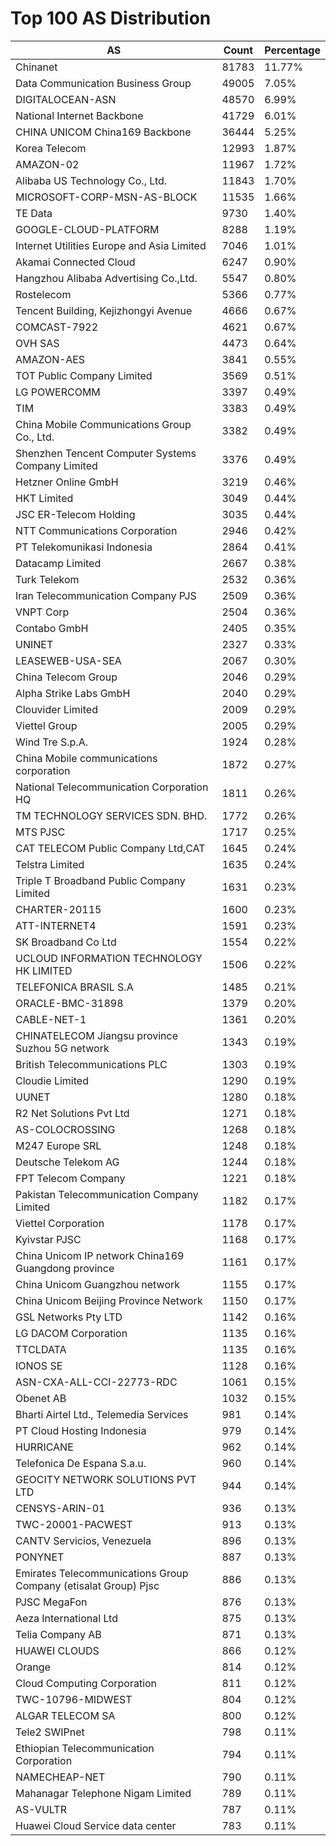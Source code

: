# Top 100 AS Distribution
| AS | Count | Percentage |
|----|----|----|
| Chinanet | 81783 | 11.77% |
| Data Communication Business Group | 49005 | 7.05% |
| DIGITALOCEAN-ASN | 48570 | 6.99% |
| National Internet Backbone | 41729 | 6.01% |
| CHINA UNICOM China169 Backbone | 36444 | 5.25% |
| Korea Telecom | 12993 | 1.87% |
| AMAZON-02 | 11967 | 1.72% |
| Alibaba US Technology Co., Ltd. | 11843 | 1.70% |
| MICROSOFT-CORP-MSN-AS-BLOCK | 11535 | 1.66% |
| TE Data | 9730 | 1.40% |
| GOOGLE-CLOUD-PLATFORM | 8288 | 1.19% |
| Internet Utilities Europe and Asia Limited | 7046 | 1.01% |
| Akamai Connected Cloud | 6247 | 0.90% |
| Hangzhou Alibaba Advertising Co.,Ltd. | 5547 | 0.80% |
| Rostelecom | 5366 | 0.77% |
| Tencent Building, Kejizhongyi Avenue | 4666 | 0.67% |
| COMCAST-7922 | 4621 | 0.67% |
| OVH SAS | 4473 | 0.64% |
| AMAZON-AES | 3841 | 0.55% |
| TOT Public Company Limited | 3569 | 0.51% |
| LG POWERCOMM | 3397 | 0.49% |
| TIM | 3383 | 0.49% |
| China Mobile Communications Group Co., Ltd. | 3382 | 0.49% |
| Shenzhen Tencent Computer Systems Company Limited | 3376 | 0.49% |
| Hetzner Online GmbH | 3219 | 0.46% |
| HKT Limited | 3049 | 0.44% |
| JSC ER-Telecom Holding | 3035 | 0.44% |
| NTT Communications Corporation | 2946 | 0.42% |
| PT Telekomunikasi Indonesia | 2864 | 0.41% |
| Datacamp Limited | 2667 | 0.38% |
| Turk Telekom | 2532 | 0.36% |
| Iran Telecommunication Company PJS | 2509 | 0.36% |
| VNPT Corp | 2504 | 0.36% |
| Contabo GmbH | 2405 | 0.35% |
| UNINET | 2327 | 0.33% |
| LEASEWEB-USA-SEA | 2067 | 0.30% |
| China Telecom Group | 2046 | 0.29% |
| Alpha Strike Labs GmbH | 2040 | 0.29% |
| Clouvider Limited | 2009 | 0.29% |
| Viettel Group | 2005 | 0.29% |
| Wind Tre S.p.A. | 1924 | 0.28% |
| China Mobile communications corporation | 1872 | 0.27% |
| National Telecommunication Corporation HQ | 1811 | 0.26% |
| TM TECHNOLOGY SERVICES SDN. BHD. | 1772 | 0.26% |
| MTS PJSC | 1717 | 0.25% |
| CAT TELECOM Public Company Ltd,CAT | 1645 | 0.24% |
| Telstra Limited | 1635 | 0.24% |
| Triple T Broadband Public Company Limited | 1631 | 0.23% |
| CHARTER-20115 | 1600 | 0.23% |
| ATT-INTERNET4 | 1591 | 0.23% |
| SK Broadband Co Ltd | 1554 | 0.22% |
| UCLOUD INFORMATION TECHNOLOGY HK LIMITED | 1506 | 0.22% |
| TELEFONICA BRASIL S.A | 1485 | 0.21% |
| ORACLE-BMC-31898 | 1379 | 0.20% |
| CABLE-NET-1 | 1361 | 0.20% |
| CHINATELECOM Jiangsu province Suzhou 5G network | 1343 | 0.19% |
| British Telecommunications PLC | 1303 | 0.19% |
| Cloudie Limited | 1290 | 0.19% |
| UUNET | 1280 | 0.18% |
| R2 Net Solutions Pvt Ltd | 1271 | 0.18% |
| AS-COLOCROSSING | 1268 | 0.18% |
| M247 Europe SRL | 1248 | 0.18% |
| Deutsche Telekom AG | 1244 | 0.18% |
| FPT Telecom Company | 1221 | 0.18% |
| Pakistan Telecommunication Company Limited | 1182 | 0.17% |
| Viettel Corporation | 1178 | 0.17% |
| Kyivstar PJSC | 1168 | 0.17% |
| China Unicom IP network China169 Guangdong province | 1161 | 0.17% |
| China Unicom Guangzhou network | 1155 | 0.17% |
| China Unicom Beijing Province Network | 1150 | 0.17% |
| GSL Networks Pty LTD | 1142 | 0.16% |
| LG DACOM Corporation | 1135 | 0.16% |
| TTCLDATA | 1135 | 0.16% |
| IONOS SE | 1128 | 0.16% |
| ASN-CXA-ALL-CCI-22773-RDC | 1061 | 0.15% |
| Obenet AB | 1032 | 0.15% |
| Bharti Airtel Ltd., Telemedia Services | 981 | 0.14% |
| PT Cloud Hosting Indonesia | 979 | 0.14% |
| HURRICANE | 962 | 0.14% |
| Telefonica De Espana S.a.u. | 960 | 0.14% |
| GEOCITY NETWORK SOLUTIONS PVT LTD | 944 | 0.14% |
| CENSYS-ARIN-01 | 936 | 0.13% |
| TWC-20001-PACWEST | 913 | 0.13% |
| CANTV Servicios, Venezuela | 896 | 0.13% |
| PONYNET | 887 | 0.13% |
| Emirates Telecommunications Group Company (etisalat Group) Pjsc | 886 | 0.13% |
| PJSC MegaFon | 876 | 0.13% |
| Aeza International Ltd | 875 | 0.13% |
| Telia Company AB | 871 | 0.13% |
| HUAWEI CLOUDS | 866 | 0.12% |
| Orange | 814 | 0.12% |
| Cloud Computing Corporation | 811 | 0.12% |
| TWC-10796-MIDWEST | 804 | 0.12% |
| ALGAR TELECOM SA | 800 | 0.12% |
| Tele2 SWIPnet | 798 | 0.11% |
| Ethiopian Telecommunication Corporation | 794 | 0.11% |
| NAMECHEAP-NET | 790 | 0.11% |
| Mahanagar Telephone Nigam Limited | 789 | 0.11% |
| AS-VULTR | 787 | 0.11% |
| Huawei Cloud Service data center | 783 | 0.11% |
